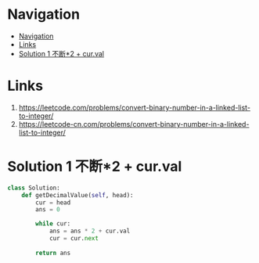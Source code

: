 # Navigation
- [Navigation](#navigation)
- [Links](#links)
- [Solution 1 不断*2 + cur.val](#solution-1-%e4%b8%8d%e6%96%ad2--curval)

# Links
1. https://leetcode.com/problems/convert-binary-number-in-a-linked-list-to-integer/
2. https://leetcode-cn.com/problems/convert-binary-number-in-a-linked-list-to-integer/


# Solution 1 不断*2 + cur.val
```python
class Solution:
    def getDecimalValue(self, head):
        cur = head
        ans = 0

        while cur:
            ans = ans * 2 + cur.val
            cur = cur.next
        
        return ans
```